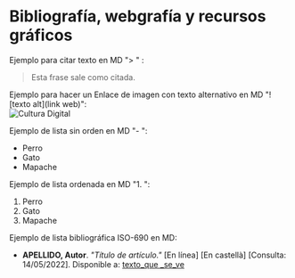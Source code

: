 # Bibliografía, webgrafía y recursos gráficos

Ejemplo para citar texto en MD "> " :  
>Esta frase sale como citada.

Ejemplo para hacer un Enlace de imagen con texto alternativo en MD "![texto alt](link web)":  
![Cultura Digital](https://miro.medium.com/max/400/0*9PyyNvrO2PcD3KuU.png)  

Ejemplo de lista sin orden en MD "- ":  
- Perro
- Gato
- Mapache

Ejemplo de lista ordenada en MD "1. ":
1. Perro
2. Gato
3. Mapache

Ejemplo de lista bibliográfica ISO-690 en MD:  
- **APELLIDO, Autor**. *"Título de artículo."* [En línea] [En castellà] [Consulta: 14/05/2022]. Disponible a: [texto_que _se_ve](texto_del_enlace)  
